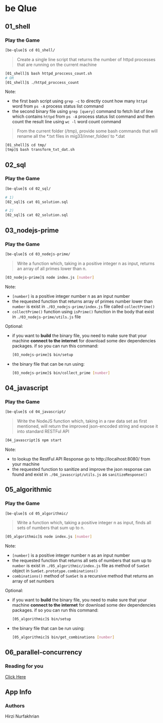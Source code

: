 # be Qlue

## 01_shell

### Play the Game

```bash
[be-qlue]$ cd 01_shell/
```

>Create a single line script that returns the number of httpd processes that are running on the current machine

```bash
[01_shell]$ bash httpd_proccess_count.sh
# OR
[01_shell]$ ./httpd_proccess_count
```

Note: 
- the first bash script using `grep -c` to directly count how many `httpd` word from `ps -A` process status list command
- the second binary file using `grep [query]` command to fetch list of line which contains `httpd` from `ps -A` process status list command and then count the result line using `wc -l` word count command

>From the current folder (/tmp), provide some bash commands that will rename all the *.txt files in mig33/inner_folder/ to *.dat

```bash
[01_shell]$ cd tmp/
[tmp]$ bash transform_txt_dat.sh
```

## 02_sql

### Play the Game

```bash
[be-qlue]$ cd 02_sql/
```

```bash
# 1)
[02_sql]$ cat 01_solution.sql
```

```bash
# 2)
[02_sql]$ cat 02_solution.sql
```

## 03_nodejs-prime

### Play the Game

```bash
[be-qlue]$ cd 03_nodejs-prime/
```
>Write a function which, taking in a positive integer n as input, returns an array of all primes lower than n.

```bash
[03_nodejs-prime]$ node index.js [number]
```

Note:
- `[number]` is a positive integer number n as an input number
- the requested function that returns array of primes number lower than `number` is exist in `./03_nodejs-prime/index.js` file called `collectPrime()`
- `collectPrime()` function using `isPrime()` function in the body that exist in `./03_nodejs-prime/utils.js` file

Optional:
- if you want to **build** the binary file, you need to make sure that your machine **connect to the internet** for download some dev dependencies packages. if so you can run this command:
    ```bash
  [03_nodejs-prime]$ bin/setup
  ```
- the binary file that can be run using:
  ```bash
  [03_nodejs-prime]$ bin/collect_prime [number]
  ```

## 04_javascript

### Play the Game

```bash
[be-qlue]$ cd 04_javascript/
```
>Write the NodeJS function which, taking in a raw data set as first mentioned, will return the improved json-encoded string and expose it into standard RESTFul API

```bash
[04_javascript]$ npm start
```

Note:
- to lookup the RestFul API Response go to http://localhost:8080/ from your machine
- the requested function to sanitize and improve the json response can found and exist in `./04_javascript/utils.js` as `sanitizeResponse()`

## 05_algorithmic

### Play the Game

```bash
[be-qlue]$ cd 05_algorithmic/
```
>Write a function which, taking a positive integer n as input, finds all
sets of numbers that sum up to n.

```bash
[05_algorithmic]$ node index.js [number]
```

Note:
- `[number]` is a positive integer number n as an input number
- the requested function that returns all sets of numbers that sum up to `number` is exist in `./05_algorithmic/index.js` file as method of `SumSet` object in `SumSet.prototype.combinations()`
- `combinations()` method of `SumSet` is a recursive method that returns an array of set numbers

Optional:
- if you want to **build** the binary file, you need to make sure that your machine **connect to the internet** for download some dev dependencies packages. if so you can run this command:
    ```bash
  [05_algorithmic]$ bin/setup
  ```
- the binary file that can be run using:
  ```bash
  [05_algorithmic]$ bin/get_combinations [number]
  ```

## 06_parallel-concurrency

### Reading for you

[Click Here](../tree/master/06_parallel-concurrency)

## App Info

### Authors

Hirzi Nurfakhrian
